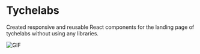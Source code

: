 # Tychelabs

Created responsive and reusable React components for the landing page of tychelabs without using any libraries.

![GIF](/tychelabs.gif)
